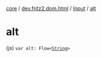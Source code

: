 [core](../../index.md) / [dev.fritz2.dom.html](../index.md) / [Input](index.md) / [alt](./alt.md)

# alt

(js) `var alt: Flow<`[`String`](https://kotlinlang.org/api/latest/jvm/stdlib/kotlin/-string/index.html)`>`